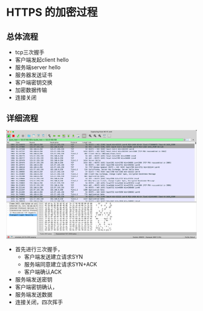 

# HTTPS 的加密过程

## 总体流程

- tcp三次握手
- 客户端发起client hello
- 服务端server hello
- 服务器发送证书
- 客户端密钥交换
- 加密数据传输
- 连接关闭

## 详细流程

![image-20250401150646505](images/image-20250401150646505.png)

- 首先进行三次握手，
  - 客户端发送建立请求SYN
  - 服务端同意建立请求SYN+ACK
  - 客户端确认ACK
- 服务端发送密钥
- 客户端密钥确认，
- 服务端发送数据
- 连接关闭，四次挥手